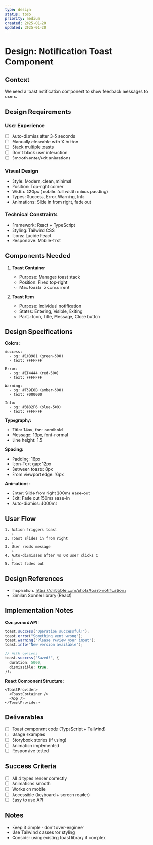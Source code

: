 ```yaml
---
type: design
status: todo
priority: medium
created: 2025-01-20
updated: 2025-01-20
---
```


# Design: Notification Toast Component

## Context

We need a toast notification component to show feedback messages to users.

## Design Requirements

### User Experience

- [ ] Auto-dismiss after 3-5 seconds
- [ ] Manually closeable with X button
- [ ] Stack multiple toasts
- [ ] Don't block user interaction
- [ ] Smooth enter/exit animations

### Visual Design

- Style: Modern, clean, minimal
- Position: Top-right corner
- Width: 320px (mobile: full width minus padding)
- Types: Success, Error, Warning, Info
- Animations: Slide in from right, fade out

### Technical Constraints

- Framework: React + TypeScript
- Styling: Tailwind CSS
- Icons: Lucide React
- Responsive: Mobile-first

## Components Needed

1. **Toast Container**

   - Purpose: Manages toast stack
   - Position: Fixed top-right
   - Max toasts: 5 concurrent

2. **Toast Item**
   - Purpose: Individual notification
   - States: Entering, Visible, Exiting
   - Parts: Icon, Title, Message, Close button

## Design Specifications

**Colors:**

```
Success:
  - bg: #10B981 (green-500)
  - text: #FFFFFF

Error:
  - bg: #EF4444 (red-500)
  - text: #FFFFFF

Warning:
  - bg: #F59E0B (amber-500)
  - text: #000000

Info:
  - bg: #3B82F6 (blue-500)
  - text: #FFFFFF
```

**Typography:**

- Title: 14px, font-semibold
- Message: 13px, font-normal
- Line height: 1.5

**Spacing:**

- Padding: 16px
- Icon-Text gap: 12px
- Between toasts: 8px
- From viewport edge: 16px

**Animations:**

- Enter: Slide from right 200ms ease-out
- Exit: Fade out 150ms ease-in
- Auto-dismiss: 4000ms

## User Flow

```
1. Action triggers toast
   ↓
2. Toast slides in from right
   ↓
3. User reads message
   ↓
4. Auto-dismisses after 4s OR user clicks X
   ↓
5. Toast fades out
```

## Design References

- Inspiration: https://dribbble.com/shots/toast-notifications
- Similar: Sonner library (React)

## Implementation Notes

**Component API:**

```typescript
toast.success("Operation successful!");
toast.error("Something went wrong");
toast.warning("Please review your input");
toast.info("New version available");

// With options
toast.success("Saved!", {
  duration: 5000,
  dismissible: true,
});
```

**React Component Structure:**

```tsx
<ToastProvider>
  <ToastContainer />
  <App />
</ToastProvider>
```

## Deliverables

- [ ] Toast component code (TypeScript + Tailwind)
- [ ] Usage examples
- [ ] Storybook stories (if using)
- [ ] Animation implemented
- [ ] Responsive tested

## Success Criteria

- [ ] All 4 types render correctly
- [ ] Animations smooth
- [ ] Works on mobile
- [ ] Accessible (keyboard + screen reader)
- [ ] Easy to use API

## Notes

- Keep it simple - don't over-engineer
- Use Tailwind classes for styling
- Consider using existing toast library if complex

